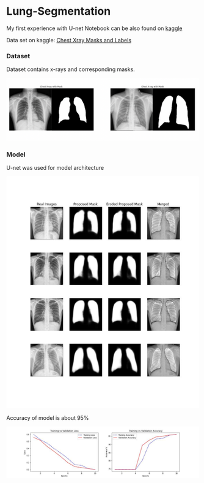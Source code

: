 # Lung-Segmentation
My first experience with U-net
Notebook can be also found on [kaggle](https://www.kaggle.com/code/rostekus/lung-segmentation/notebook)

Data set on kaggle: [Chest Xray Masks and Labels](https://www.google.com)


### Dataset
Dataset contains x-rays and corresponding masks.
<p align="center">
   <img src="./img/sample.png" width="720">
 </p>
 
 ### Model
U-net was used for model architecture
<p align="center">
   <img src="./img/predicted_mask-3.jpeg" width="720">
 </p>
 Accuracy of model is about 95%
 <p align="center">
   <img src="./img/model.jpeg" width="720">
 </p>
